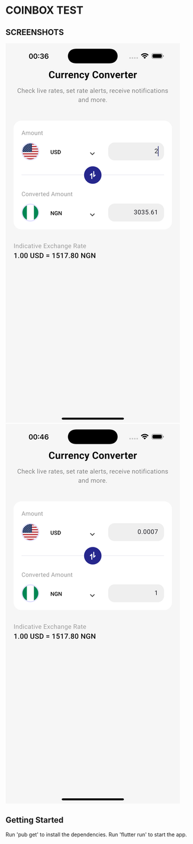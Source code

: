# COINBOX TEST

## SCREENSHOTS

![Home Screen](screenshots/s1.png)
![Home Screen](screenshots/s2.png)

## Getting Started

Run 'pub get' to install the dependencies.
Run 'flutter run' to start the app.
